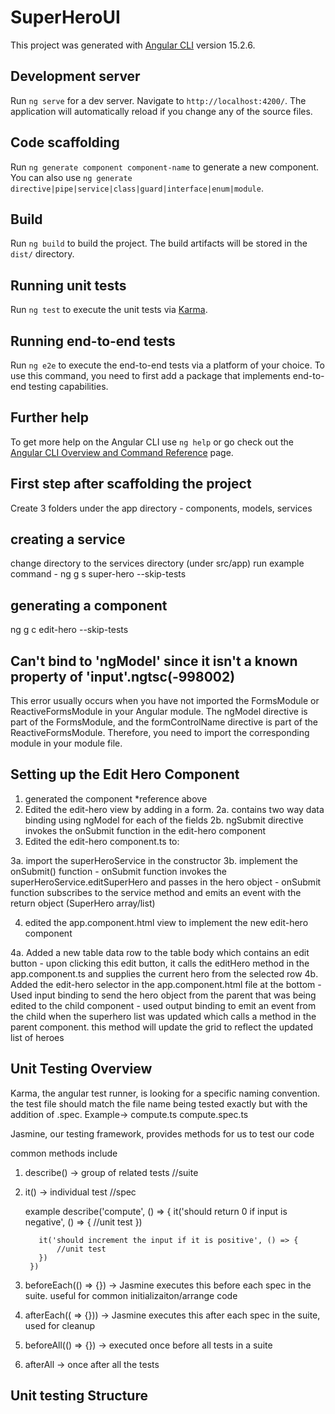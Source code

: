# SuperHeroUI

This project was generated with [Angular CLI](https://github.com/angular/angular-cli) version 15.2.6.

## Development server

Run `ng serve` for a dev server. Navigate to `http://localhost:4200/`. The application will automatically reload if you change any of the source files.

## Code scaffolding

Run `ng generate component component-name` to generate a new component. You can also use `ng generate directive|pipe|service|class|guard|interface|enum|module`.

## Build

Run `ng build` to build the project. The build artifacts will be stored in the `dist/` directory.

## Running unit tests

Run `ng test` to execute the unit tests via [Karma](https://karma-runner.github.io).

## Running end-to-end tests

Run `ng e2e` to execute the end-to-end tests via a platform of your choice. To use this command, you need to first add a package that implements end-to-end testing capabilities.

## Further help

To get more help on the Angular CLI use `ng help` or go check out the [Angular CLI Overview and Command Reference](https://angular.io/cli) page.

## First step after scaffolding the project

Create 3 folders under the app directory - components, models, services

## creating a service

change directory to the services directory (under src/app)
run example command - ng g s super-hero --skip-tests

## generating a component

ng g c edit-hero --skip-tests

## Can't bind to 'ngModel' since it isn't a known property of 'input'.ngtsc(-998002)

This error usually occurs when you have not imported the FormsModule or ReactiveFormsModule in your Angular module. The ngModel directive is part of the FormsModule, and the formControlName directive is part of the ReactiveFormsModule. Therefore, you need to import the corresponding module in your module file.

## Setting up the Edit Hero Component
1. generated the component *reference above
2. Edited the edit-hero view by adding in a form. 
  2a. contains two way data binding using ngModel for each of the fields
  2b. ngSubmit directive invokes the onSubmit function in the edit-hero component 
3. Edited the edit-hero component.ts to: 

  3a. import the superHeroService in the constructor 
  3b. implement the onSubmit() function
    - onSubmit function invokes the superHeroService.editSuperHero and passes in the hero object
    - onSubmit function subscribes to the service method and emits an event with the return object (SuperHero array/list)

4. edited the app.component.html view to implement the new edit-hero component

  4a. Added a new table data row to the table body which contains an edit button
    - upon clicking this edit button, it calls the editHero method in the app.component.ts and supplies the current hero from the selected row
  4b. Added the edit-hero selector in the app.component.html file at the bottom
    - Used input binding to send the hero object from the parent that was being edited to the child component
    - used output binding to emit an event from the child when the superhero list was updated which calls a method in the parent component. this method will update the grid to reflect the updated list of heroes


## Unit Testing Overview

Karma, the angular test runner, is looking for a specific naming convention.
the test file should match the file name being tested exactly but with the addition of .spec.
  Example-> compute.ts
            compute.spec.ts

Jasmine, our testing framework, provides methods for us to test our code

  common methods include
  1. describe() -> group of related tests //suite
  2. it() -> individual test //spec

      example
          describe('compute', () => {
            it('should return 0 if input is negative', () => {
                //unit test
            })

            it('should increment the input if it is positive', () => {
                //unit test
            })
          })

  3. beforeEach(() => {}) -> Jasmine executes this before each spec in the suite. useful for common initializaiton/arrange code

  4. afterEach(( => {})) -> Jasmine executes this after each spec in the suite, used for cleanup

  5. beforeAll(() => {}) -> executed once before all tests in a suite

  6. afterAll -> once after all the tests

## Unit testing Structure
